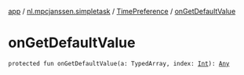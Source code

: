 [app](../../index.md) / [nl.mpcjanssen.simpletask](../index.md) / [TimePreference](index.md) / [onGetDefaultValue](.)

# onGetDefaultValue

`protected fun onGetDefaultValue(a: TypedArray, index: `[`Int`](https://kotlinlang.org/api/latest/jvm/stdlib/kotlin/-int/index.html)`): `[`Any`](https://kotlinlang.org/api/latest/jvm/stdlib/kotlin/-any/index.html)
